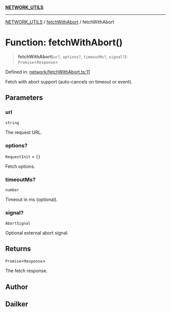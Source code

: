 [**NETWORK_UTILS**](../../README.md)

***

[NETWORK_UTILS](../../README.md) / [fetchWithAbort](../README.md) / fetchWithAbort

# Function: fetchWithAbort()

> **fetchWithAbort**(`url`, `options?`, `timeoutMs?`, `signal?`): `Promise`\<`Response`\>

Defined in: [network/fetchWithAbort.ts:11](https://github.com/dailker/everyutil-js/blob/b3e269da55b7d96c15eb37e98c5c4f6b94f05f6f/src/network/fetchWithAbort.ts#L11)

Fetch with abort support (auto-cancels on timeout or event).

## Parameters

### url

`string`

The request URL.

### options?

`RequestInit` = `{}`

Fetch options.

### timeoutMs?

`number`

Timeout in ms (optional).

### signal?

`AbortSignal`

Optional external abort signal.

## Returns

`Promise`\<`Response`\>

The fetch response.

## Author

## Dailker
